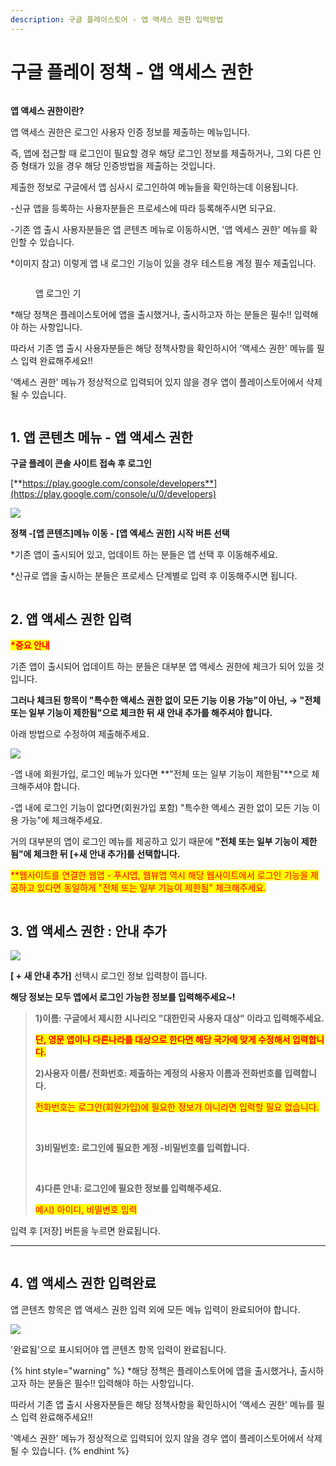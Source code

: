 ```yaml
---
description: 구글 플레이스토어 - 앱 액세스 권한 입력방법
---
```


# 구글 플레이 정책 - 앱 액세스 권한

<figure><img src="../../.gitbook/assets/구분선 (2).PNG" alt=""><figcaption></figcaption></figure>

**앱 액세스 권한이란?**

앱 액세스 권한은 로그인 사용자 인증 정보를 제출하는 메뉴입니다.

즉, 앱에 접근할 때 로그인이 필요할 경우 해당 로그인 정보를 제출하거나, 그외 다른 인증 형태가 있을 경우 해당 인증방법을 제출하는 것입니다.

제출한 정보로 구글에서 앱 심사시 로그인하여 메뉴들을 확인하는데 이용됩니다.

\-신규 앱을 등록하는 사용자분들은 프로세스에 따라 등록해주시면 되구요.

\-기존 앱 출시 사용자분들은 앱 콘텐츠 메뉴로 이동하시면, '앱 엑세스 권한' 메뉴를 확인할 수 있습니다.



&#x20;\*이미지 참고) 이렇게 앱 내 로그인 기능이 있을 경우 테스트용 계정 필수 제출입니다.&#x20;

<figure><img src="../../.gitbook/assets/앱로그인화면.png" alt=""><figcaption><p> <mark style="color:red;"></mark> 앱 로그인 기</p></figcaption></figure>



\*해당 정책은 플레이스토어에 앱을 출시했거나, 출시하고자 하는 분들은 필수!! 입력해야 하는 사항입니다.

따라서 기존 앱 출시 사용자분들은 해당 정책사항을 확인하시어 '액세스 권한' 메뉴를 필스 입력 완료해주세요!!

'액세스 권한' 메뉴가 정상적으로 입력되어 있지 않을 경우 앱이 플레이스토어에서 삭제될 수 있습니다.

<figure><img src="../../.gitbook/assets/구분선 (1) (1).PNG" alt=""><figcaption></figcaption></figure>

## **1. 앱 콘텐츠 메뉴 - 앱 액세스 권한**

**구글 플레이 콘솔 사이트 접속 후 로그인**

[**https://play.google.com/console/developers**](https://play.google.com/console/u/0/developers)

![](../../.gitbook/assets/구글-액세스1.png)

**정책 -\[앱 콘텐츠]메뉴 이동 - \[앱 엑세스 권한] 시작 버튼 선택**

\*기존 앱이 출시되어 있고, 업데이트 하는 분들은 앱 선택 후 이동해주세요.

\*신규로 앱을 출시하는 분들은 프로세스 단계별로 입력 후 이동해주시면 됩니다.

<figure><img src="../../.gitbook/assets/구분선 (1) (1).PNG" alt=""><figcaption></figcaption></figure>

## **2. 앱 액세스 권한 입력**

<mark style="color:red;">**\*중요 안내**</mark>

기존 앱이 출시되어 업데이트 하는 분들은 대부분 앱 액세스 권한에 체크가 되어 있을 것입니다.

**그러나 체크된 항목이 "특수한 액세스 권한 없이 모든 기능 이용 가능"이 아닌, → "전체 또는 일부 기능이 제한됨"으로 체크한 뒤 새 안내 추가를 해주셔야 합니다.**

아래 방법으로 수정하여 제출해주세요.

![](../../.gitbook/assets/구글\_액세스2.png)

\-앱 내에 회원가입, 로그인 메뉴가 있다면 **"전체 또는 일부 기능이 제한됨"**으로 체크해주셔야 합니다.

\-앱 내에 로그인 기능이 없다면(회원가입 포함) "특수한 액세스 권한 없이 모든 기능 이용 가능"에 체크해주세요.

거의 대부분의 앱이 로그인 메뉴를 제공하고 있기 때문에 **"전체 또는 일부 기능이 제한됨"에 체크한 뒤 \[+새 안내 추가]를 선택합니다.**

<mark style="color:red;">\*\*웹사이트를 연결한 웹앱 - 푸시앱, 웹뷰앱 역시 해당 웹사이트에서 로그인 기능을 제공하고 있다면 동일하게 "전체 또는 일부 기능이 제한됨" 체크해주세요.</mark>

<mark style="color:red;"></mark>

<figure><img src="../../.gitbook/assets/구분선 (1) (1).PNG" alt=""><figcaption></figcaption></figure>

## **3. 앱 액세스 권한 : 안내 추가**

![](../../.gitbook/assets/구글-액세스3.png)

**\[ + 새 안내 추가]** 선택시 로그인 정보 입력창이 뜹니다.

**해당 정보는 모두 앱에서 로그인 가능한 정보를 입력해주세요\~!**

> **1)이름: 구글에서 제시한 시나리오 "대한민국 사용자 대상" 이라고 입력해주세요.**
>
> <mark style="color:red;">**단, 영문 앱이나 다른나라를 대상으로 한다면 해당 국가에 맞게 수정해서 입력합니다.**</mark>
>
>
>
> **2)사용자 이름/ 전화번호: 제출하는 계정의 사용자 이름과 전화번호를 입력합니다.**
>
> <mark style="color:red;">전화번호는 로그인(회원가입)에 필요한 정보가 아니라면 입력할 필요 없습니다.</mark>
>
> **​**
>
> **3)비밀번호: 로그인에 필요한 계정 -비밀번호를 입력합니다.**
>
> **​**
>
> **4)다른 안내: 로그인에 필요한 정보를 입력해주세요.**
>
> <mark style="color:red;">예시) 아이디, 비밀번호 입력</mark>

입력 후 \[저장] 버튼을 누르면 완료됩니다.

***

<figure><img src="../../.gitbook/assets/구분선 (1) (1).PNG" alt=""><figcaption></figcaption></figure>

## **4. 앱 액세스 권한 입력완료**

앱 콘텐츠 항목은 앱 액세스 권한 입력 외에 모든 메뉴 입력이 완료되어야 합니다.

![](../../.gitbook/assets/구글정책10.png)

'완료됨'으로 표시되어야 앱 콘텐츠 항목 입력이 완료됩니다.



{% hint style="warning" %}
\*해당 정책은 플레이스토어에 앱을 출시했거나, 출시하고자 하는 분들은 필수!! 입력해야 하는 사항입니다.

따라서 기존 앱 출시 사용자분들은 해당 정책사항을 확인하시어 '액세스 권한' 메뉴를 필스 입력 완료해주세요!!

'액세스 권한' 메뉴가 정상적으로 입력되어 있지 않을 경우 앱이 플레이스토어에서 삭제될 수 있습니다.
{% endhint %}

​

